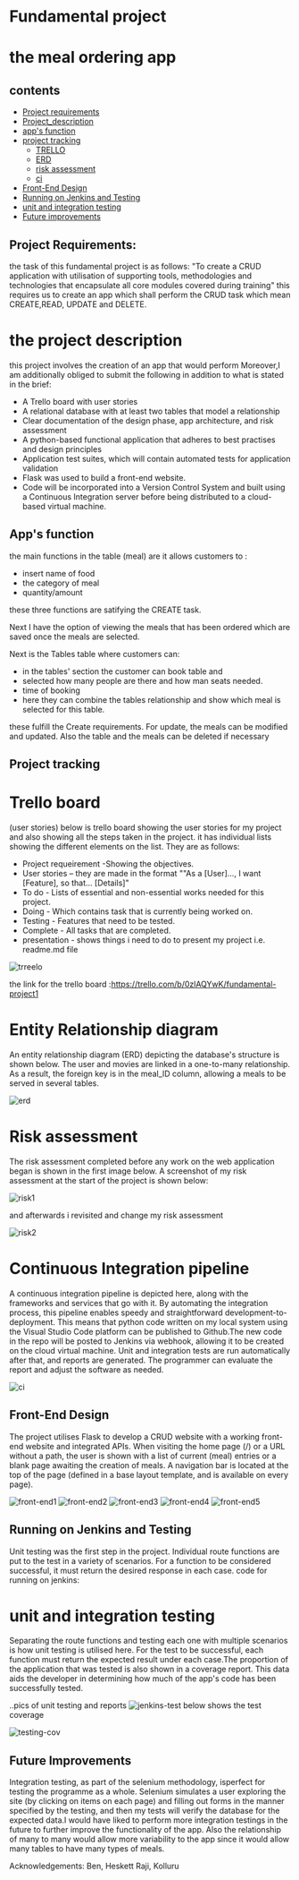 # Fundamental project
# the meal ordering app

## contents
* [Project requirements](#project-requirements)
 * [Project_description](#the-project-description)
* [app's function](#App's-function)
* [project tracking](#Project-tracking)
  * [TRELLO](#Trello-board)
  * [ ERD](#Entity-Relationship-diagram)
  * [risk assessment](#Risk-assessment)
  * [ci](#Continuous-Integration-pipeline)
 * [ Front-End Design](#Front-End-Design)
 * [Running on Jenkins and Testing ](#Running-on-Jenkins-and-Testing)
  * [unit and integration testing](#unit-and-integration-testing)
* [Future improvements](#Future-Improvements)



## Project Requirements:
the task of this fundamental project is as follows:
"To create a CRUD application with utilisation of supporting tools,
methodologies and technologies that encapsulate all core modules
covered during training"
this requires us to create an app which shall perform the CRUD task which mean CREATE,READ, UPDATE and DELETE.
# the project description
this project involves the creation of an app that would perform 
Moreover,I am additionally obliged to submit the following in addition to what is stated in the brief:

* A Trello board with user stories 
* A relational database with at least two tables that model a relationship 
* Clear documentation of the design phase, app architecture, and risk assessment 
* A python-based functional application that adheres to best practises and design principles 
* Application test suites, which will contain automated tests for application validation 
* Flask was used to build a front-end website. 
* Code will be incorporated into a Version Control System and built using a Continuous Integration server before being distributed to a cloud-based virtual machine.


## App's function

the main functions  in the table (meal) are it allows customers to :

* insert name of food
* the category of meal 
* quantity/amount

these three functions are satifying the CREATE task.

Next I have the option of viewing the meals that has been ordered which are saved once the meals are selected.

Next is the Tables table where customers can:

* in the tables' section the customer can book table and 
* selected how many people are there and how man seats needed.
* time of booking
* here they can combine the tables relationship and show which meal is selected for this table.

these fulfill the Create requirements. For update, the meals can be modified and updated. Also the table and the meals can be deleted if necessary

## Project tracking 
# Trello board 
(user stories)
below is trello board showing the user stories for my project and also showing all the steps taken in the project. it has individual lists showing the different elements on the list. They are as follows:
* Project requeirement -Showing the objectives.
* User stories – they are made in the format ""As a [User]..., I want [Feature], so that... [Details]"
* To do - Lists of essential and non-essential works needed for this project.
* Doing  - Which contains task that is currently being worked on.
* Testing - Features that need to be tested.
* Complete - All tasks that are completed.
* presentation - shows things i need to do to present my project i.e. readme.md file


 
 ![trreelo](https://github.com/kaziimtiaz29/project_1/blob/master/pics/trello.png)
 
 the link for the trello board :https://trello.com/b/0zlAQYwK/fundamental-project1
# Entity Relationship diagram
An entity relationship diagram (ERD) depicting the database's structure is shown below. The user and movies are linked in a one-to-many relationship. As a result, the foreign key is in the meal_ID column, allowing a meals to be served in several tables.

![erd](https://github.com/kaziimtiaz29/project_1/blob/master/pics/erd.png)
# Risk assessment
The risk assessment completed before any work on the web application began is shown in the first image below.
A screenshot of my risk assessment at the start of the project is shown below:

![risk1](https://github.com/kaziimtiaz29/project_1/blob/master/pics/risk_asses_1.png)

and afterwards i revisited and change my risk assessment

![risk2](https://github.com/kaziimtiaz29/project_1/blob/master/pics/risk_asses_2.png)

# Continuous Integration pipeline
A continuous integration pipeline is depicted here, along with the frameworks and services that go with it. By automating the integration process, this pipeline enables speedy and straightforward development-to-deployment. This means that python code written on my local system using the Visual Studio Code platform can be published to Github.The new code in the repo will be posted to Jenkins via webhook, allowing it to be created on the cloud virtual machine. Unit and integration tests are run automatically after that, and reports are generated. The programmer can evaluate the report and adjust the software as needed.

![ci](https://github.com/kaziimtiaz29/project_1/blob/master/pics/ci_pipeline.png)

## Front-End Design
The project utilises Flask to develop a CRUD website with a working front-end website and integrated APIs.
When visiting the home page (/) or a URL without a path, the user is shown with a list of current (meal) entries or a blank page awaiting the creation of meals.
A navigation bar is located at the top of the page (defined in a base layout template, and is available on every page).


![front-end1](https://github.com/kaziimtiaz29/project_1/blob/master/pics/front_end1.png)
![front-end2](https://github.com/kaziimtiaz29/project_1/blob/master/pics/front_end_2.png)
![front-end3](https://github.com/kaziimtiaz29/project_1/blob/master/pics/front_end_3.png)
![front-end4](https://github.com/kaziimtiaz29/project_1/blob/master/pics/front_end_4.png)
![front-end5](https://github.com/kaziimtiaz29/project_1/blob/master/pics/front_end_5.png)



## Running on Jenkins and Testing 

Unit testing was the first step in the project. Individual route functions are put to the test in a variety of scenarios. For a function to be considered successful, it must return the desired response in each case.
code for running on jenkins:


# unit and integration testing
Separating the route functions and testing each one with multiple scenarios is how unit testing is utilised here. For the test to be successful, each function must return the expected result under each case.The proportion of the application that was tested is also shown in a coverage report. This data aids the developer in determining how much of the app's code has been successfully tested.

..pics of unit testing and reports
![jenkins-test](https://github.com/kaziimtiaz29/project_1/blob/master/pics/jenkins_test.png)
below shows the test coverage

![testing-cov](https://github.com/kaziimtiaz29/project_1/blob/master/pics/cov%20reprot.png)

## Future Improvements
Integration testing, as part of the selenium methodology, isperfect for testing the programme as a whole. Selenium  simulates a user exploring the site (by clicking on items on each page) and filling out forms in the manner specified by the testing, and then my tests will verify the database for the expected data.I would have liked to perform more integration testings in the future to further improve the functionality of the app.
Also the relationship of many to many would allow more variability to the app since it would allow many tables to have many types of meals.


Acknowledgements:
Ben, Heskett
Raji, Kolluru
